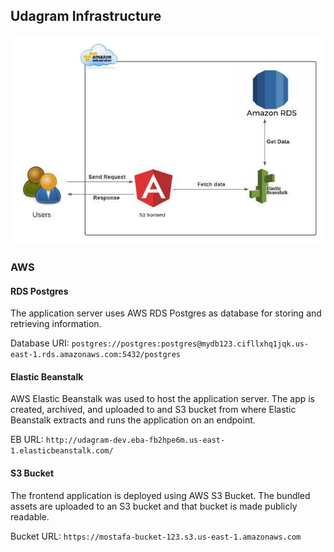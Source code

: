 ## Udagram Infrastructure

![Architecture](Archs%20using%20lucid/System%20Arch.jpeg)

### AWS
#### RDS Postgres
The application server uses AWS RDS Postgres as database for storing and retrieving information.

Database URI: `postgres://postgres:postgres@mydb123.cifllxhq1jqk.us-east-1.rds.amazonaws.com:5432/postgres`

#### Elastic Beanstalk
AWS Elastic Beanstalk was used to host the application server. The app is created, archived, and uploaded to and S3 bucket from where Elastic Beanstalk extracts and runs the application on an endpoint.

EB URL: `http://udagram-dev.eba-fb2hpe6m.us-east-1.elasticbeanstalk.com/`

#### S3 Bucket
The frontend application is deployed using AWS S3 Bucket. The bundled assets are uploaded to an S3 bucket and that bucket is made publicly readable.

Bucket URL: `https://mostafa-bucket-123.s3.us-east-1.amazonaws.com`


